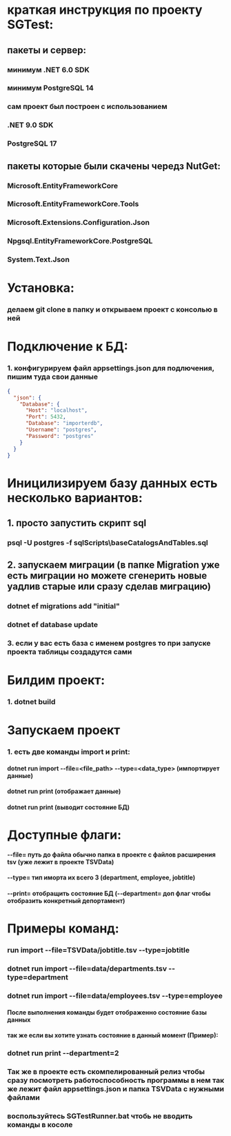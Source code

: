 ﻿# краткая инструкция по проекту SGTest:

## пакеты и сервер:

### минимум .NET 6.0 SDK
### минимум PostgreSQL 14

### сам проект был построен с использованием

### .NET 9.0 SDK

### PostgreSQL 17

## пакеты которые были скачены чередз NutGet:

### Microsoft.EntityFrameworkCore

### Microsoft.EntityFrameworkCore.Tools

### Microsoft.Extensions.Configuration.Json

### Npgsql.EntityFrameworkCore.PostgreSQL

### System.Text.Json


# Установка:

### делаем git clone в папку и открываем проект с консолью в ней

# Подключение к БД:
### 1. конфигурируем файл appsettings.json для подлючения, пишим туда свои данные

```json
{
  "json": {
    "Database": {
      "Host": "localhost",
      "Port": 5432,
      "Database": "importerdb",
      "Username": "postgres",
      "Password": "postgres"
    }
  }
}
```

# Иницилизируем базу данных есть несколько вариантов:

## 1. просто запустить скрипт sql

### psql -U postgres -f sqlScripts\baseCatalogsAndTables.sql

## 2. запускаем миграции (в папке Migration уже есть миграции но можете сгенерить новые уадлив старые или сразу сделав миграцию)

### dotnet ef migrations add "initial"

### dotnet ef database update

### 3. если у вас есть база с именем postgres то при запуске проекта таблицы создадутся сами


# Билдим проект:

### 1. dotnet build

# Запускаем проект

### 1. есть две команды import и print:

#### dotnet run import --file=<file_path> --type=<data_type> (импортирует данные)

#### dotnet run print (отображает данные)

#### dotnet run print (выводит состояние БД)

# Доступные флаги:

#### --file= путь до файла обычно папка в проекте с файлов расширения tsv (уже лежит в проекте TSVData)

#### --type= тип иморта их всего 3 (department, employee, jobtitle)

#### --print= отобращить состояние БД (--department= доп флаг чтобы отобразить конкретный депортамент)

# Примеры команд:

### run import --file=TSVData/jobtitle.tsv --type=jobtitle

### dotnet run import --file=data/departments.tsv --type=department

### dotnet run import --file=data/employees.tsv --type=employee

#### После выполнения команды будет отображенно состояние базы данных

#### так же если вы хотите узнать состояние в данный момент (Пример):

### dotnet run print --department=2

### Так же в проекте есть скомпелированный релиз чтобы сразу посмотреть работоспособность программы в нем так же лежит файл appsettings.json и папка TSVData с нужными файлами

### воспользуйтесь SGTestRunner.bat чтобь не вводить команды в косоле